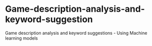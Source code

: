 # Game-description-analysis-and-keyword-suggestion
Game description analysis and keyword suggestions - Using Machine learning models
